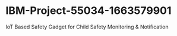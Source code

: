 # IBM-Project-55034-1663579901
IoT Based Safety Gadget for Child Safety Monitoring &amp; Notification
